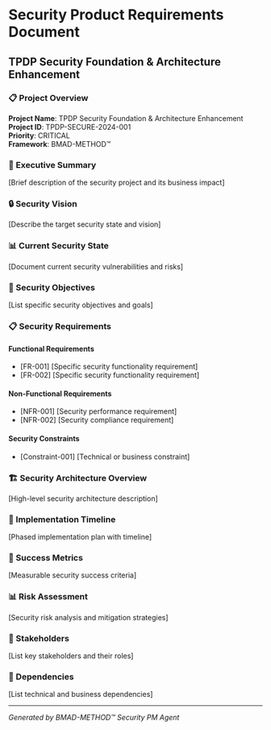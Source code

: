 # Security Product Requirements Document
## TPDP Security Foundation & Architecture Enhancement

### 📋 Project Overview
**Project Name**: TPDP Security Foundation & Architecture Enhancement  
**Project ID**: TPDP-SECURE-2024-001  
**Priority**: CRITICAL  
**Framework**: BMAD-METHOD™  

### 🎯 Executive Summary
[Brief description of the security project and its business impact]

### 🔒 Security Vision
[Describe the target security state and vision]

### 📊 Current Security State
[Document current security vulnerabilities and risks]

### 🎯 Security Objectives
[List specific security objectives and goals]

### 📋 Security Requirements

#### Functional Requirements
- [FR-001] [Specific security functionality requirement]
- [FR-002] [Specific security functionality requirement]

#### Non-Functional Requirements
- [NFR-001] [Security performance requirement]
- [NFR-002] [Security compliance requirement]

#### Security Constraints
- [Constraint-001] [Technical or business constraint]

### 🏗️ Security Architecture Overview
[High-level security architecture description]

### 📅 Implementation Timeline
[Phased implementation plan with timeline]

### 🎯 Success Metrics
[Measurable security success criteria]

### 📊 Risk Assessment
[Security risk analysis and mitigation strategies]

### 👥 Stakeholders
[List key stakeholders and their roles]

### 🔄 Dependencies
[List technical and business dependencies]

---
*Generated by BMAD-METHOD™ Security PM Agent*
